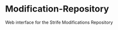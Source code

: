 Modification-Repository
=======================

Web interface for the Strife Modifications Repository
